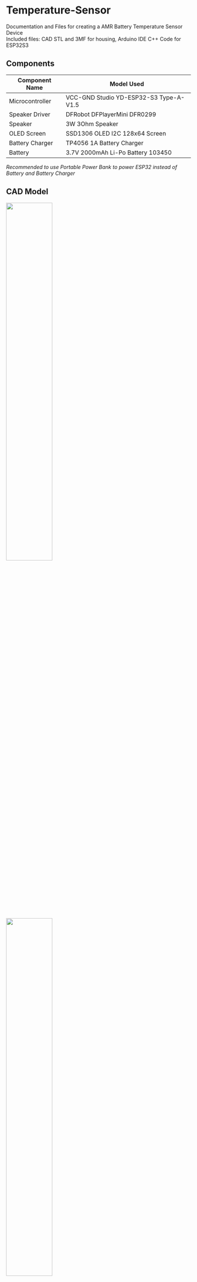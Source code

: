 # Temperature-Sensor
Documentation and Files for creating a AMR Battery Temperature Sensor Device  
Included files: CAD STL and 3MF for housing, Arduino IDE C++ Code for ESP32S3

## Components
| Component Name   | Model Used |
| -------- | ------- |
| Microcontroller  | VCC-GND Studio YD-ESP32-S3 Type-A-V1.5    |
| Speaker Driver | DFRobot DFPlayerMini DFR0299     |
| Speaker     | 3W 3Ohm Speaker    |
| OLED Screen   | SSD1306 OLED I2C 128x64 Screen  |
| Battery Charger | TP4056 1A Battery Charger |
| Battery | 3.7V 2000mAh Li-Po Battery 103450|

*Recommended to use Portable Power Bank to power ESP32 instead of Battery and Battery Charger*

## CAD Model
<img src="https://github.com/user-attachments/assets/f8b8a670-a160-4289-8e43-6af67bd7b373" width=50% height=50%>
<img src="https://github.com/user-attachments/assets/7863c829-ecfa-4fd5-979a-69cad4f1ef58" width=50% height=50%>

## Wiring Schematic
![image](https://github.com/user-attachments/assets/e4827fe9-81ab-4fd0-a760-a3f73eb95a6e)

## Assembly 
<img src="https://github.com/user-attachments/assets/fe76156f-b734-413a-b017-fe020df55ecc" width=50% height=50%> | <img src="https://github.com/user-attachments/assets/0199f3c6-25a4-4015-88a7-51510e8970f1" width=50% height=50%>


https://github.com/user-attachments/assets/e35362a2-029b-428d-8c04-b8742939f7db




